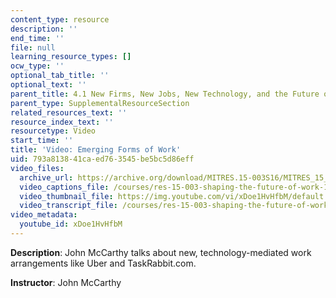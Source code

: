 ```yaml
---
content_type: resource
description: ''
end_time: ''
file: null
learning_resource_types: []
ocw_type: ''
optional_tab_title: ''
optional_text: ''
parent_title: 4.1 New Firms, New Jobs, New Technology, and the Future of Work
parent_type: SupplementalResourceSection
related_resources_text: ''
resource_index_text: ''
resourcetype: Video
start_time: ''
title: 'Video: Emerging Forms of Work'
uid: 793a8138-41ca-ed76-3545-be5bc5d86eff
video_files:
  archive_url: https://archive.org/download/MITRES.15-003S16/MITRES_15_003S16_4-1-3_360p.mp4
  video_captions_file: /courses/res-15-003-shaping-the-future-of-work-15-662x-spring-2016/a55f59ee3af0533390df376343bf3912_xDoe1HvHfbM.vtt
  video_thumbnail_file: https://img.youtube.com/vi/xDoe1HvHfbM/default.jpg
  video_transcript_file: /courses/res-15-003-shaping-the-future-of-work-15-662x-spring-2016/fd6b8165f588f6a1179aa0c4fc3dfd84_xDoe1HvHfbM.pdf
video_metadata:
  youtube_id: xDoe1HvHfbM
---
```


**Description**: John McCarthy talks about new, technology-mediated work arrangements like Uber and TaskRabbit.com.

**Instructor**: John McCarthy



